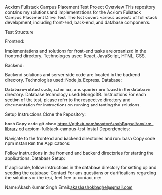  Acxiom Fullstack Campus Placement Test
Project Overview
This repository contains my solutions and implementations for the Acxiom Fullstack Campus Placement Drive Test. The test covers various aspects of full-stack development, including front-end, back-end, and database components.

Test Structure


Frontend:

Implementations and solutions for front-end tasks are organized in the frontend directory.
Technologies used: React, JavaScript, HTML, CSS.


Backend:

Backend solutions and server-side code are located in the backend directory.
Technologies used: Node.js, Express.
Database:

Database-related code, schemas, and queries are found in the database directory.
Database technology used: MongoDB.
Instructions
For each section of the test, please refer to the respective directory and documentation for instructions on running and testing the solutions.

Setup Instructions
Clone the Repository:

bash
Copy code
git clone https://github.com/masterAkashBaghel/acxiom-library
cd acxiom-fullstack-campus-test
Install Dependencies:

Navigate to the frontend and backend directories and run:
bash
Copy code
npm install
Run the Applications:

Follow instructions in the frontend and backend directories for starting the applications.
Database Setup:

If applicable, follow instructions in the database directory for setting up and seeding the database.
Contact
For any questions or clarifications regarding the solutions or the test, feel free to contact me:

Name:Akash Kumar Singh
Email:akashashokbaghel@gmail.com
